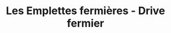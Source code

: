 ---
title: "Les Emplettes fermières - Drive fermier"
url: /ayzac-ost/les-emplettes-fermieres-drive-fermier/
shop: ferme
---